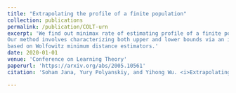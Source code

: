 ```yaml
---
title: "Extrapolating the profile of a finite population"
collection: publications
permalink: /publication/COLT-urn
excerpt: 'We find out minimax rate of estimating profile of a finite population in certain small sample regime. 
Our method involves characterizing both upper and lower bounds via an infinite dimensional optimization problem
based on Wolfowitz minimum distance estimators.'
date: 2020-01-01
venue: 'Conference on Learning Theory'
paperurl: 'https://arxiv.org/abs/2005.10561'
citation: 'Soham Jana, Yury Polyanskiy, and Yihong Wu. <i>Extrapolating the profile of a finite population.</i> Conference on Learning Theory. PMLR, 2020.'

---
```



